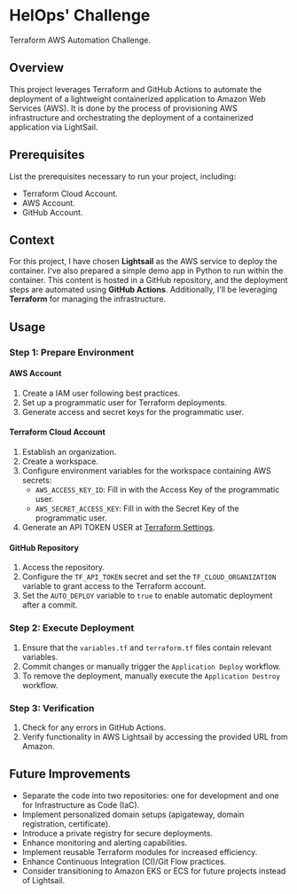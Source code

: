 # HelOps' Challenge

Terraform AWS Automation Challenge.

## Overview

This project leverages Terraform and GitHub Actions to automate the deployment of a lightweight containerized application to Amazon Web Services (AWS). It is done by the process of provisioning AWS infrastructure and orchestrating the deployment of a containerized application via LightSail.

## Prerequisites

List the prerequisites necessary to run your project, including:

* Terraform Cloud Account.
* AWS Account.
* GitHub Account.

## Context

For this project, I have chosen **Lightsail** as the AWS service to deploy the container. I've also prepared a simple demo app in Python to run within the container. This content is hosted in a GitHub repository, and the deployment steps are automated using **GitHub Actions**. Additionally, I'll be leveraging **Terraform** for managing the infrastructure.

## Usage

### Step 1: Prepare Environment

#### AWS Account

1. Create a IAM user following best practices.
2. Set up a programmatic user for Terraform deployments.
3. Generate access and secret keys for the programmatic user.

#### Terraform Cloud Account

1. Establish an organization.
2. Create a workspace.
3. Configure environment variables for the workspace containing AWS secrets:
    * `AWS_ACCESS_KEY_ID`: Fill in with the Access Key of the programmatic user.
    * `AWS_SECRET_ACCESS_KEY`: Fill in with the Secret Key of the programmatic user.
4. Generate an API TOKEN USER at [Terraform Settings](https://app.terraform.io/app/settings/tokens).

#### GitHub Repository

1. Access the repository.
2. Configure the `TF_API_TOKEN` secret and set the `TF_CLOUD_ORGANIZATION` variable to grant access to the Terraform account.
3. Set the `AUTO_DEPLOY` variable to `true` to enable automatic deployment after a commit.

### Step 2: Execute Deployment

1. Ensure that the `variables.tf` and `terraform.tf` files contain relevant variables.
2. Commit changes or manually trigger the `Application Deploy` workflow.
3. To remove the deployment, manually execute the `Application Destroy` workflow.

### Step 3: Verification

1. Check for any errors in GitHub Actions.
2. Verify functionality in AWS Lightsail by accessing the provided URL from Amazon.

## Future Improvements

* Separate the code into two repositories: one for development and one for Infrastructure as Code (IaC).
* Implement personalized domain setups (apigateway, domain registration, certificate).
* Introduce a private registry for secure deployments.
* Enhance monitoring and alerting capabilities.
* Implement reusable Terraform modules for increased efficiency.
* Enhance Continuous Integration (CI)/Git Flow practices.
* Consider transitioning to Amazon EKS or ECS for future projects instead of Lightsail.

